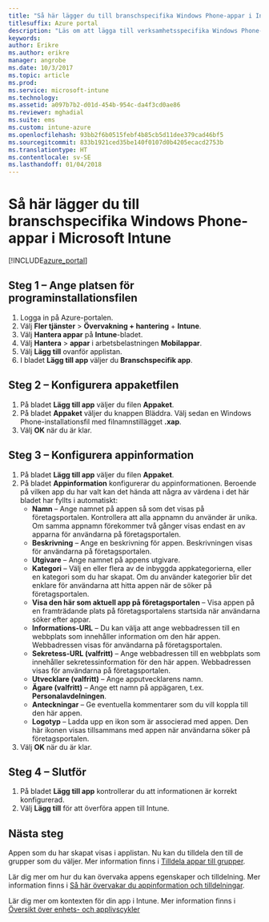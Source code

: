 ```yaml
---
title: "Så här lägger du till branschspecifika Windows Phone-appar i Intune"
titlesuffix: Azure portal
description: "Läs om att lägga till verksamhetsspecifika Windows Phone-appar till Intune.\""
keywords: 
author: Erikre
ms.author: erikre
manager: angrobe
ms.date: 10/3/2017
ms.topic: article
ms.prod: 
ms.service: microsoft-intune
ms.technology: 
ms.assetid: a097b7b2-d01d-454b-954c-da4f3cd0ae86
ms.reviewer: mghadial
ms.suite: ems
ms.custom: intune-azure
ms.openlocfilehash: 93bb2f6b0515febf4b85cb5d11dee379cad46bf5
ms.sourcegitcommit: 833b1921ced35be140f0107d0b4205ecacd2753b
ms.translationtype: HT
ms.contentlocale: sv-SE
ms.lasthandoff: 01/04/2018
---
```

# <a name="how-to-add-windows-phone-line-of-business-lob-apps-to-microsoft-intune"></a>Så här lägger du till branschspecifika Windows Phone-appar i Microsoft Intune

[!INCLUDE[azure_portal](./includes/azure_portal.md)]


## <a name="step-1---specify-the-software-setup-file"></a>Steg 1 – Ange platsen för programinstallationsfilen

1. Logga in på Azure-portalen.
2. Välj **Fler tjänster** > **Övervakning + hantering** + **Intune**.
3. Välj **Hantera appar** på **Intune**-bladet.
4. Välj **Hantera** > **appar** i arbetsbelastningen **Mobilappar**.
5. Välj **Lägg till** ovanför applistan.
6. I bladet **Lägg till app** väljer du **Branschspecifik app**.

## <a name="step-2---configure-the-app-package-file"></a>Steg 2 – Konfigurera appaketfilen

1. På bladet **Lägg till app** väljer du filen **Appaket**.
2. På bladet **Appaket** väljer du knappen Bläddra. Välj sedan en Windows Phone-installationsfil med filnamnstillägget **.xap**.
3. Välj **OK** när du är klar.


## <a name="step-3---configure-app-information"></a>Steg 3 – Konfigurera appinformation

1. På bladet **Lägg till app** väljer du filen **Appaket**.
2. På bladet **Appinformation** konfigurerar du appinformationen. Beroende på vilken app du har valt kan det hända att några av värdena i det här bladet har fyllts i automatiskt:
    - **Namn** – Ange namnet på appen så som det visas på företagsportalen. Kontrollera att alla appnamn du använder är unika. Om samma appnamn förekommer två gånger visas endast en av apparna för användarna på företagsportalen.
    - **Beskrivning** – Ange en beskrivning för appen. Beskrivningen visas för användarna på företagsportalen.
    - **Utgivare** – Ange namnet på appens utgivare.
    - **Kategori** – Välj en eller flera av de inbyggda appkategorierna, eller en kategori som du har skapat. Om du använder kategorier blir det enklare för användarna att hitta appen när de söker på företagsportalen.
    - **Visa den här som aktuell app på företagsportalen** – Visa appen på en framträdande plats på företagsportalens startsida när användarna söker efter appar.
    - **Informations-URL** – Du kan välja att ange webbadressen till en webbplats som innehåller information om den här appen. Webbadressen visas för användarna på företagsportalen.
    - **Sekretess-URL (valfritt)** – Ange webbadressen till en webbplats som innehåller sekretessinformation för den här appen. Webbadressen visas för användarna på företagsportalen.
    - **Utvecklare (valfritt)** – Ange apputvecklarens namn.
    - **Ägare (valfritt)** – Ange ett namn på appägaren, t.ex. **Personalavdelningen**.
    - **Anteckningar** – Ge eventuella kommentarer som du vill koppla till den här appen.
    - **Logotyp** – Ladda upp en ikon som är associerad med appen. Den här ikonen visas tillsammans med appen när användarna söker på företagsportalen.
3. Välj **OK** när du är klar.

## <a name="step-4---finish-up"></a>Steg 4 – Slutför

1. På bladet **Lägg till app** kontrollerar du att informationen är korrekt konfigurerad.
2. Välj **Lägg till** för att överföra appen till Intune.

## <a name="next-steps"></a>Nästa steg

Appen som du har skapat visas i applistan. Nu kan du tilldela den till de grupper som du väljer. Mer information finns i [Tilldela appar till grupper](apps-deploy.md).

Lär dig mer om hur du kan övervaka appens egenskaper och tilldelning. Mer information finns i [Så här övervakar du appinformation och tilldelningar](apps-monitor.md).

Lär dig mer om kontexten för din app i Intune. Mer information finns i [Översikt över enhets- och applivscykler](introduction-device-app-lifecycles.md)
